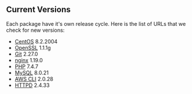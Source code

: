 Current Versions
-----------------

Each package have it's own release cycle. Here is the list of URLs that we check for new versions:

* [CentOS](https://wiki.centos.org/Manuals/ReleaseNotes) 8.2.2004
* [OpenSSL](https://github.com/openssl/openssl/releases) 1.1.1g
* [Git](https://github.com/git/git/releases) 2.27.0
* [nginx](https://nginx.org/en/download.html) 1.19.0
* [PHP](https://github.com/php/php-src/releases) 7.4.7
* [MySQL](https://dev.mysql.com/downloads/mysql/) 8.0.21
* [AWS CLI](https://github.com/aws/aws-cli/releases) 2.0.28
* [HTTPD](https://github.com/apache/httpd/releases) 2.4.33
